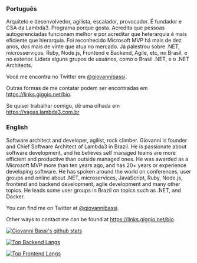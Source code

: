 ### Português

Arquiteto e desenvolvedor, agilista, escalador, provocador. É fundador e CSA da Lambda3. Programa porque gosta. Acredita que pessoas autogerenciadas funcionam melhor e por acreditar que heterarquia é mais eficiente que hierarquia. Foi reconhecido Microsoft MVP há mais de dez anos, dos mais de vinte que atua no mercado. Já palestrou sobre .NET, microsserviços, Ruby, Node.js, Frontend e Backend, Agile, etc, no Brasil, e no exterior. Lidera alguns grupos de usuários, como o Brasil .NET, e o .NET Architects.

Você me encontra no Twitter em [@giovannibassi](https://twitter.com/giovannibassi).

Outras formas de me contatar podem ser encontradas em https://links.giggio.net/bio.

Se quiser trabalhar comigo, dê uma olhada em https://vagas.lambda3.com.br

### English

Software architect and developer, agilist, rock climber. Giovanni is founder and Chief Software Architect of Lambda3 in Brazil. He is passionate about software development, and he believes self managed teams are more efficient and productive than outside managed ones. He was awarded as a Microsoft MVP more than ten years ago, and has 20+ years or experience developing software. He has spoken around the world on conferences, user groups and online about .NET, microservices, JavaScript, Ruby, Node.js, frontend and backend development, agile development and many other topics. He leads some user groups in Brazil on topics such as .NET, and Docker. 

You can find me on Twitter at [@giovannibassi](https://twitter.com/giovannibassi).

Other ways to contact me can be found at https://links.giggio.net/bio.

[![Giovanni Bassi's github stats](https://github-readme-stats.vercel.app/api?username=giggio&show_icons=true&count_private=true&include_all_commits=true&theme=chartreuse-dark)](https://github.com/anuraghazra/github-readme-stats)


[![Top Backend Langs](https://github-readme-stats.vercel.app/api/top-langs/?username=giggio&layout=compact&langs_count=6&hide=JavaScript,CoffeeScript,CSS,HTML,TypeScript&custom_title=Top%20Backend%20Languages&theme=chartreuse-dark)](https://github.com/anuraghazra/github-readme-stats)

[![Top Frontend Langs](https://github-readme-stats.vercel.app/api/top-langs/?username=giggio&layout=compact&hide=C%23,Rust,Shell,PowerShell&custom_title=Top%20Frontend%20Languages&theme=chartreuse-dark)](https://github.com/anuraghazra/github-readme-stats)